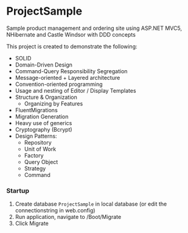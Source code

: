 # ProjectSample
Sample product management and ordering site using ASP.NET MVC5, NHibernate and Castle Windsor with DDD concepts

This project is created to demonstrate the following:

* SOLID
* Domain-Driven Design
* Command-Query Responsibility Segregation
* Message-oriented + Layered architecture
* Convention-oriented programming
* Usage and nesting of Editor / Display Templates
* Structure & Organization
  * Organizing by Features
* FluentMigrations
* Migration Generation
* Heavy use of generics
* Cryptography (Bcrypt)
* Design Patterns:
  * Repository
  * Unit of Work
  * Factory
  * Query Object
  * Strategy
  * Command
  
### Startup
1. Create database `ProjectSample` in local database (or edit the connectionstring in web.config)
2. Run application, navigate to /Boot/Migrate
3. Click Migrate
